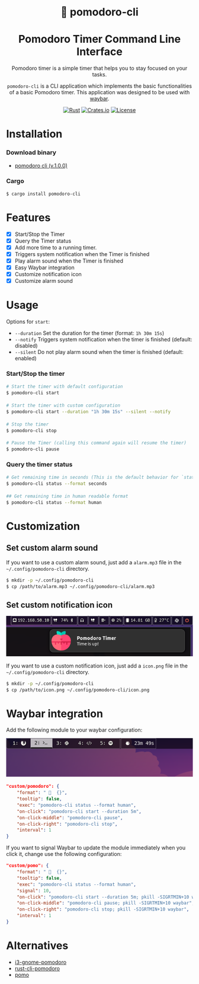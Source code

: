 <div align="center">

#  pomodoro-cli
# Pomodoro Timer Command Line Interface

Pomodoro timer is a simple timer that helps you to stay focused on your tasks.

`pomodoro-cli` is a CLI application which implements the basic functionalities of a basic Pomodoro timer. This application was designed to be used with [waybar](https://github.com/Alexays/Waybar).

[![Rust](https://img.shields.io/badge/Rust-orange.svg)](https://www.rust-lang.org/)
[![Crates.io](https://img.shields.io/crates/v/pomodoro-cli.svg)](https://crates.io/crates/pomodoro-cli)
[![License](https://img.shields.io/badge/license-MIT-blue.svg)](LICENSE.md)

</div>

# Installation

### Download binary

- [pomodoro cli (v.1.0.0)](https://github.com/jkallio/pomodoro-cli/releases/tag/v1.0)

### Cargo

```bash
$ cargo install pomodoro-cli
```

# Features

- [x] Start/Stop the Timer
- [x] Query the Timer status
- [x] Add more time to a running timer.
- [x] Triggers system notification when the Timer is finished
- [x] Play alarm sound when the Timer is finished
- [x] Easy Waybar integration
- [x] Customize notification icon
- [x] Customize alarm sound

# Usage

Options for `start`:
- `--duration` Set the duration for the timer (format: `1h 30m 15s`)
- `--notify` Triggers system notification when the timer is finished (default: disabled)
- `--silent` Do not play alarm sound when the timer is finished (default: enabled)

### Start/Stop the timer

```bash
# Start the timer with default configuration
$ pomodoro-cli start

# Start the timer with custom configuration
$ pomodoro-cli start --duration "1h 30m 15s" --silent --notify

# Stop the timer
$ pomodoro-cli stop

# Pause the Timer (calling this command again will resume the timer)
$ pomodoro-cli pause
```

### Query the timer status

```bash
# Get remaining time in seconds (This is the default behavior for `status`)
$ pomodoro-cli status --format seconds

## Get remaining time in human readable format
$ pomodoro-cli status --format human
```

# Customization

## Set custom alarm sound

If you want to use a custom alarm sound, just add a `alarm.mp3` file in the `~/.config/pomodoro-cli` directory.

```bash
$ mkdir -p ~/.config/pomodoro-cli
$ cp /path/to/alarm.mp3 ~/.config/pomodoro-cli/alarm.mp3
```

## Set custom notification icon 

![Waybar](./assets/screenshot_notification.png)

If you want to use a custom notification icon, just add a `icon.png` file in the `~/.config/pomodoro-cli` directory.

```bash
$ mkdir -p ~/.config/pomodoro-cli
$ cp /path/to/icon.png ~/.config/pomodoro-cli/icon.png
```

# Waybar integration

Add the following module to your waybar configuration:

![Waybar](./assets/screenshot_waybar.png)

```json
"custom/pomodoro": {
    "format": "   {}",
    "tooltip": false,
    "exec": "pomodoro-cli status --format human",
    "on-click": "pomodoro-cli start --duration 5m",
    "on-click-middle": "pomodoro-cli pause",
    "on-click-right": "pomodoro-cli stop",
    "interval": 1
}
```

If you want to signal Waybar to update the module immediately when you click it, change use the following configuration:

```json
"custom/pomo": {
    "format": "   {}",
    "tooltip": false,
    "exec": "pomodoro-cli status --format human",
    "signal": 10,
    "on-click": "pomodoro-cli start --duration 5m; pkill -SIGRTMIN+10 waybar",
    "on-click-middle": "pomodoro-cli pause; pkill -SIGRTMIN+10 waybar",
    "on-click-right": "pomodoro-cli stop; pkill -SIGRTMIN+10 waybar",
    "interval": 1
}
```

# Alternatives

- [i3-gnome-pomodoro](https://github.com/kantord/i3-gnome-pomodoro)
- [rust-cli-pomodoro](https://crates.io/crates/rust-cli-pomodoro)
- [pomo](https://kevinschoon.github.io/pomo/)
